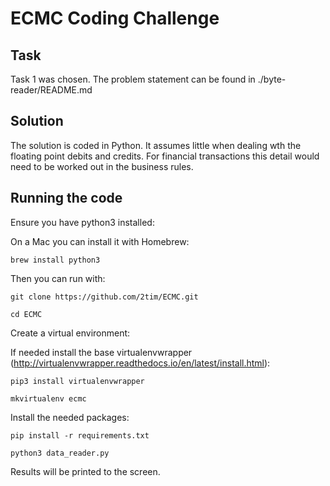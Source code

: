 # ECMC Coding Challenge

## Task
Task 1 was chosen. The problem statement can be found in ./byte-reader/README.md

Solution
--------

The solution is coded in Python. It assumes little when dealing wth the floating point debits and credits. For financial transactions this detail would need to be worked out in the business rules.

Running the code
----------------

Ensure you have python3 installed:

On a Mac you can install it with Homebrew:

`brew install python3`

Then you can run with:

`git clone https://github.com/2tim/ECMC.git`

`cd ECMC`

Create a virtual environment:

If needed install the base virtualenvwrapper (http://virtualenvwrapper.readthedocs.io/en/latest/install.html):

`pip3 install virtualenvwrapper`

`mkvirtualenv ecmc`

Install the needed packages:

`pip install -r requirements.txt`

`python3 data_reader.py`

Results will be printed to the screen.
